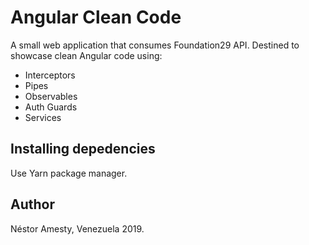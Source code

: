 # Angular Clean Code

A small web application that consumes Foundation29 API. Destined to showcase clean Angular code using:

- Interceptors
- Pipes
- Observables
- Auth Guards
- Services

## Installing depedencies

Use Yarn package manager.

## Author

Néstor Amesty, Venezuela 2019.
